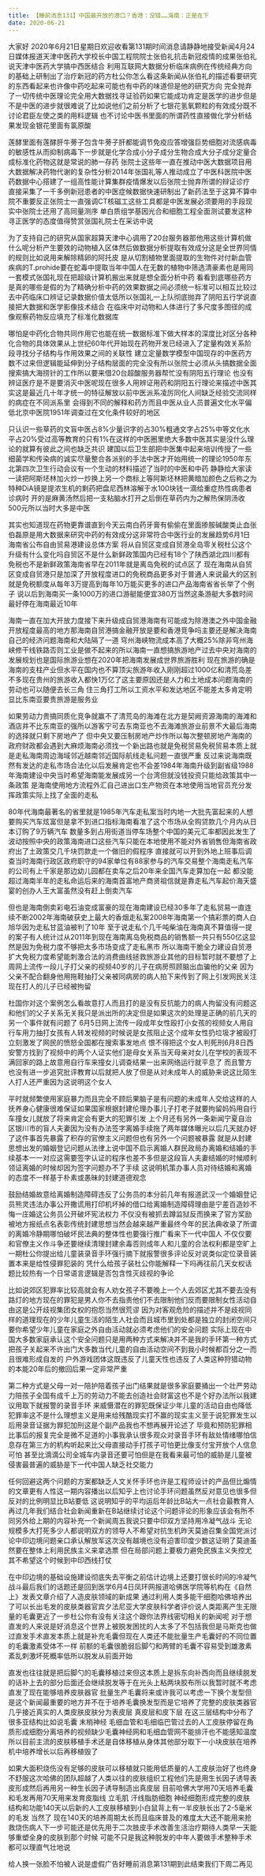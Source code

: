 ```yaml
---
title: 【睡前消息131】中国最开放的港口？香港：没错……海南：正是在下
date: 2020-06-21
---
```


大家好 2020年6月21日星期日欢迎收看第131期时间消息请静静地接受新闻4月24日媒体报道天津中医药大学校长中国工程院院士张伯礼抗击新冠疫情的成果张伯礼说天津中医药大学搞中西医结合
利用互联网大数据分析临床病例在传统经典方向的基础上研制出了治疗新冠的药方杜公你怎么看这条新闻从张伯礼的描述看要研究的东西看起来也许像中药吃起来可能也有中药的味道但是他的研究方向
完全抛弃了一切传统中医理论完全用大数据找寻证验药如果它能成功肯定是医学的进步但是不是中医的进步就很难说了比如说他们之前分析了七银花氢氧颗粒的有效成分既不讨论君臣左使之类的用料逻辑
也不讨论中医书里面的所谓药性直接做化学分析结果发现金银花里面有氯原酸

莲酵里面有莲酵肝牛蒡子包含牛蒡子肝都能调节免疫应答增强巨势细胞对流感病毒的敏感性从而抑制病毒下一步就是化学合成小分子成分生物合成大分子成分定量合成标准化药物这就是常说的肺一存药
张院士这些年一直在推动中医大数据项目用大数据解决药物代谢的复杂性分析2014年张国礼等人推动成立了中医科医院中医药数据中心搭建了一组高性能计算集群疫情爆发以后张院士抛弃所谓的辩证诊疗
直接采集了一千多例新冠患者的中医症候数据快速研制出了新药法至于这算不算中院不重要反正张院士一直强调CT核磁工这些工具都是中医发展必须要用的手段现实中张院士还用了高同量测序
单白质组学基因光合和细胞工程全面测试要发这种寻正医学的态度值得赞赏张国礼院士在采访中说

为了支持自己的研究从国家超算天津中心调用了20台服务器那他用这些计算机做什么呢分析产生要效的动物植入区体然后做数据分析提取有效成分这是全世界同情的规则比如说用来解除精卵的阿托皮
是从切割植物里面提取的生物件对付新血管疾病的T.prohide要在蛇毒中提取当年中国人在无数的植物中筛选清豪素也是用同一套模式张国礼现在把超级计算机搬出来就是想全面分析中药
看看到底哪些药方是真的哪些是假的为了精确分析中药的效果数据之间必须统一标准可以相互比较过去中药临床口辨证记录数据价值太低所以张国礼一上队彻底抛弃了阴阳五行学说直接把大数据和医学影像技术结合
在临床中对动物和人体进行了多尺度多图径的成像观察药物反应填充了标准化数据库

哪怕是中药化合物共同作用它也能在统一数据标准下做大样本的深度比对区分各种化合物的具体效果从上世纪60年代开始现在药物开发已经进入了定量构效关系阶段寻找分子结构与作用效果之间的关联性
建立定量数学模型中国现存的中医药方数不过来但逻辑能延伸到分子结构层面的完全没有所以张院士必须从头搞数据全面搜索搞大海捞针的工作所以要来借20台超酸服务器帮忙没有阴阳五行理论
也没有辨证医疗是不是要消灭中医呢现在很多人用辨证用药和阴阳五行理论来描述中医其实这是最近几十年才统一的特征解放以前中医派系凌厉同化人间缺乏经验交流同样的病症在不同派系里
会得到不同的解释和药方而且中医从业人员普遍文化水平偏低北京中医院1951年调查过在文化条件较好的地区

只认识一些草药的文盲中医占8%少量识字的占30%粗通文字占25%中等文化水平占20%受过高等教育的只有1%在这样的中医圈里绝大多数中医其实是没什么理论的就算有彼此之间也缺乏共识
建国以后卫生部把中医集中起来培训传授了一些细菌学和传染病的诚实尽量整合各派别的手法中医才开始用统一的理论1950年东北第四次卫生行动会议有一个生动的材料描述了当时的中医和中药
静静给大家读一读把阿斯坯林加火炒一炒换上另一个商标上等阿斯坯林把黄暗加颜色之后称之为特种DiA镜是提浓生机的剩药把盘尼西林溶解于水100块钱一滴给重症热性病患者诊病时
开的是麻黄汤然后把一支粘脑水打开之后倒在草药内为之解热保阴汤收500元所以当时大多是中医

其实也知道现在药物更靠谱直到今天云南白药牙膏有偷偷在里面掺胺碱酸类止血张伯磊原是用大数据来研究中药的有效成分这非常符合中医行业的发展趋势6月1日海南省公布自由贸易港建设总体方案
将从自贸区变成自贸港全岛零关税杜公这个升级有什么变化吗自贸区不是什么新鲜政策国内已经有18个了陕西湖北四川都有免税也不是新鲜政策海南省早在2011年就是离岛免税的试点区了
现在海南从自贸区变成自贸港只是加深了开放程度进口的免税商品更多对于普通人来说最大的区别就是免税额度从每年3万提高到每年10万能买更多的进口产品海南省省长举了个例子
说以后到海南买一条1000万的进口游艇能便宜380万当然这条游艇大多数时间最好停在海南最近10年

海南一直在加大开放力度接下来升级成自贸港海南有可能成为除港澳之外中国金融开放程度最高的地方那海南自贸港搞金融开放是要和香港竞争吗主要还是解决海南自己的经济问题海南和大陆隔了一道
穹州海峡物流成本高了大概25%除非穹州海峡修干线铁路否则工业是做不起来的所以海南一直想搞旅游地产过去中央对海南的发展规划也是国际旅游业想在2020年把海南发展成世界旅游胜利
现在旅游的确是海南的支柱产业但水平在国内也不算顶尖旅游年收入刚刚超过1000亿和清荒岛差不多现在贵州的旅游收入都快1万亿了这主要原因还是人力和土地成本问题海南的劳动也可以随便去长三角
住三角打工所以工资水平和发达地区不能差太多肯定明显比东南亚要贵旅游是服务业

如果劳动力贵搞同质化竞争就赢不了清荒岛的海滩在北方是契阙资源海南的海滩和酒店并不比东南亚的强所以游客宁可去东南亚也不去海滩旅游业前景不大最后海南的选择就只剩下房地产了
但中央又要压制房地产炒作所以每次整顿房地产海南的政府财政都会遇到大麻烦海南必须找一个新出路也就是免税贸易免税贸易本质上就是走私海南周边海域邻近越南邻近国际航线走私问题一直很严重
反过来说海南既然有发达的走私市场合法化以后发展肯定也不会差1984年海南升级到副省级1988年海南建设中央当时希望海南能发展成另一个台湾但就没钱投资只能给政策其中一条政策
是海南使用地方流程外汇自己进出口生产物资在本地使用当地官员充分发挥政策实际上找了全面的走私

80年代海南最著名的省里就是1985年汽车走私案当时内地一大批先富起来的人想要购买汽车炫富但是拿不到进口指标海南看准了这个市场从全购贷款几个月内从日本订购了9万辆汽车
数量多到占用街道当停车场整个中国的美元汇率都因此发生了波动按照中央的政策海南进口这些汽车只能在本地使用不能对外省销售但海南省政府出了土政策交几千块罚款走一个做旧的假程序
直接就可以开到外地上班事后调查当时海南行政区政府职守的94家单位有88家参与的汽车交易整个海南走私汽车的公司有上千家是那边幼儿园都在卖车之后20年来全国汽车走算加在一起
都没能超过海南半年的走私命运后来的海南首富地产商贤祖信就是靠走私汽车起价海天盛宴的创办人王大富虽然没有赶上倒卖汽车

但也是海南倒卖彩电石油变成富豪的现在海南建设已经30多年了走私贸易一直连续不断2002年海南破获史上最大的香烟走私案2008年海南第一个搞彩票的商人白旭华因为走私甘蓝油被判了10年
至于说走私个几千吨柴油在海南真不算值得一提的案子有人统计过从2011年到现在海南离岛免税商品的销售额一共只有550亿这显然是因为免税力度不够把太多市场变成了走私黑市
所以海南干脆全力建设自贸港扩大免税力度希望能刺激合法的消费曲线拯救旅游业其他的目标暂时就不要想了上周网上流传一段儿子打父亲的视频40岁的儿子在病房照顾脑出血骗他的父亲
因为父亲不配合翻身他用拖鞋抽打父亲被同病房的病人拍下来传到了网上引发网民关注现在打人的儿子已经被拘留

杜国你对这个案例怎么看故意打人而且打的是没有反抗能力的病人拘留没有问题这和他们的父子关系无关我只是派出所的决定但是如果这次的处理是正确的前几天的另一个事件就有问题了
6月5日网上流传一段成年女性殴打小女孩的视频女人用自行车用力抽打女孩有人转发视频的时候说是女孩阻止这个成年女性扔垃圾才被殴打立刻激发了网民的愤怒全国都在搜索事发地点
恨不得把这个女人判死刑6月8日西安警方找到了视频中的两个人证实他们是母女关系当天母亲对女儿在学校的表现不满回家的路上故意用自行车来撞女儿调查结果一出来网络运行就平息了
而且警方也没有进一步追究批评教育以后就把人放了但是从对未成年人的威胁来说这比陌生人打人还严重因为这说明这个女人

平时就频繁使用家庭暴力而且完全不顾后果脑子是有问题的未成年人交给这样的人抚养身心健康很难保证如果国家根据封建伦理办事儿子打老子就要拘留妈妈用自行车撞女儿就放了将来肯定会有更大的犯罪引发
上个月还有另外一条新闻宁夏自治区银川市的盲人夫妻因为没有办法签字离婚手续拖了两年媒体曝光以后几天就办好了这件事首先暴露了积存的官僚主义问题但也有另外一个问题被暴露
就是从封建思想出发的婚姻登记问题从法律上说中国不启示离婚人群民政局办离婚和结婚的手续基本一一对应这需要签字认证的程序也差不多但是这段盲人夫妻结婚的时候顺利领证离婚的时候却因为签字问题办不了手续
这说明机策办事人员对待结婚和离婚的态度不一样基于朴素或愚昧的封建道德观念

鼓励结婚故意给离婚制造障碍违反了公务员的本分前几年有报道武汉一个婚姻登记员熊灵违法办事公开撒谎用打印机坏掉的借口给离婚制造障碍理由是宁差百造妙不悔一庄婚这公务员公开破坏宪法权力
不仅没有被抓去蹲监狱反而换来了官方奖励被地方报纸点名表彰传统封建思想当然会越来越严重最终今年的民法典收录了所谓的离婚冷静期哪怕破坏民法典的整体性也要强行推广看来下一代中国人
不仅仅要和官僚主义作斗争还要继续清理封建余毒否则成年人和儿童的合法权利都是空旷上一期杜公你提出给儿童装录音手环强行摘下就报警很多评论反对说类似定位录音装置本来是给性侵罪犯装的
凭什么给孩子装杜公你能解释一下吗再往前几天女权话题比较热有一个日常语言逻辑是否包含性灭歧视的争论

比如说郊区犯罪率比较高就会有人劝女孩子不要晚上一个人去郊区尤其不要去没有路灯的地方现在的罪犯是男人你不去指责他们不去限制他们反而要限制女性活动自由这是公开歧视集团女权的抱怨当然很荒谬
因为对客观危险的描述并不是歧视同样的道理现在的少年儿童生活的陌生人社会而且城市里到处都是独立的封闭空间只要你希望少年儿童在家庭之外自由活动就必须考虑他们的安全问题
实际上现在中国大多数家庭承认这个安全问题只是用两种方式来解决并不是我的手环第一种方式把孩子关起来不许出门大多数当代儿童的自由活动空间不到我小时候都百分之一而且很难形成自发的
户外游戏团体这既违反了儿童天性也违反了人类这种狩猎动物的本能20年后的撤回后果一定非常严重

第二种方式是父母一对一陪护陪着孩子出门结果就是很多家庭要捅出一个壮严劳动力陪孩子全国有成千上万的劳动力不能去创造社会财富这也不是个好办法所以我建议用取下就报警的录音手环
来威慑潜在的罪犯既保证少年儿童的活动自由也降低犯罪率这不是什么理想主义是用来给残酷现实打不赢的现实主义至于说犯罪发生以后用录音证据为罪犯加刑这是个副产品我也不想再展开论述了
毕竟和预防犯罪相比事后的报复完全是微不足道的小事我承认很多观众对录音手环有敌处情绪哪怕信息存在第三方的机构听起来比父母直接动手打孩子可怕更比像支付宝开放个人信息可怕
甚至比滴滴公司全城车内录音还要可怕但是在我看来最可怕的威胁是儿童被侵害最普遍的威胁是下一代中国人缺乏社交能力

任何回避这两个问题的方案都缺乏人文关怀手环也许是工程师设计的产品但比煽情的文章更有人性这一期内容播出以后知乎上也讨论手环问题虽然反对意见也很多但反对的比例明显比B站要低
这说明知乎的平均运后年龄比B站大一点社会最教育人再过几年我们结合社会新闻重新在B站继续讨论这个问题评论的形象应该会有所不同另外给上期的内容补充一个新闻周五我说只要中印双方坚持用冷凝气战斗
无论规模多大打死多少人都说明双方的领导人不希望对抗生机昨天莫迪召集全国党派讨论中印边境问题亲口承认解放军这次没有越境也没有迫害印度少数这证明了莫迪虽然要在整体上利用民族主义来拿选票
但在局部问题上要极力避免民族主义失控尤其不希望这个时候到中印西线打仗

在中印边境的基础设施建设彻底失去平衡之前估计边境上还要打很长时间的冷凝气战斗最后我们的话题还是回到医学6月4日凤环网报道哈佛医学院等机构在《自然上》发表文章介绍了人造皮肤领域的新成果
通过利用人类多能干细胞哈佛培养出了可以长出毛发的皮肤类器官宾夕法尼亚大学皮肤科学者评价说人类距离产生无限量的毛囊更近了一步杜公你有没有关注这个跟你法界线密切相关的新闻呢
对于想直发的人来说是好消息这个世界上被脱发困扰的人太多了不包括我但是马斯克也做过直发手术直发本质上就是补充毛囊但现在人类还不能批量生产毛囊好的不同位置的毛囊激素受体不一样
前额的毛囊很脆弱后脚勺和两臂的毛囊不容易受到雄激素紊乱刺激坏死概率低所以脱发从前面开始

直发也往往就是把后脚勺的毛囊移植过来但这本质上是拆东向补西向而且继续脱发的话补上去的部分后面还会继续脱发等于在光头上粘两块胶布所以我暂时就不考虑直发了现在能够培养皮肤器官
批量生产毛囊将来或许我可以考虑一下换个发型但是这个新闻最重要的地方并不在于培养毛囊换发型而是它培养了完整的皮肤类器官几乎接近真实的人类皮肤皮肤分为表皮层 真皮层和皮下层
在这三层结构中分布了很多亚结构比如说毛囊 末梢神经 毛细血管和毛细临巴管过去的人工皮肤停留在角质形成细胞分离培养的视频缺少毛囊神经网和毛细血管网不能排汗也不能感知温度
所以目前主流的皮肤移植手术还是自体移植从身体其他部分取下一小块皮肤在培养机中培养增长以后再移植毁了

如果大面积烧伤没有足够的皮肤可以移植就只能用低质量的人工皮肤治好了也终身不舒服这次哈佛的团队超越了人类以往的皮肤组织工程他们先是用生长因子诱导表皮形成然后再用另一种生长因子诱导制造出真皮层
目前哈佛大学用70天培养毛囊和毛发再用70天用来发育皮脂线 立毛肌 汗线脂肪细胞 神经细胞形成完整的皮肤结构和功能140天以后新的人工皮肤移植到小白鼠背上有一半皮肤长出了2-5毫米的毛发
当然了 现在140天的培养周期太长而且临床普及的难度太大还不能用来抢救烧伤病人下一步可能还是优先用于二次肢皮手术改善生活治疗期待人类早一天能够重塑全身的皮肤到那个时候
可能不只是我这种脱发的中年人要做手术整种手术都可以理直气壮地说

给人换一张脸不怕被人说是虚假广告好睡前消息第131期到此结束我们下周二再见